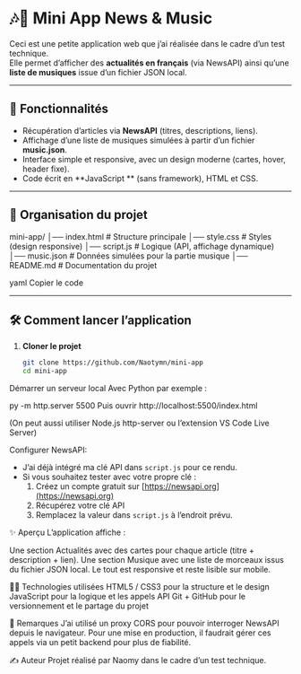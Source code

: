 # 🎶📰 Mini App News & Music

Ceci est une petite application web que j’ai réalisée dans le cadre d’un test technique.  
Elle permet d’afficher des **actualités en français** (via NewsAPI) ainsi qu’une **liste de musiques** issue d’un fichier JSON local.  

---

## 🚀 Fonctionnalités
- Récupération d’articles via **NewsAPI** (titres, descriptions, liens).  
- Affichage d’une liste de musiques simulées à partir d’un fichier **music.json**.  
- Interface simple et responsive, avec un design moderne (cartes, hover, header fixe).  
- Code écrit en **JavaScript ** (sans framework), HTML et CSS.  

---

## 📂 Organisation du projet
mini-app/
│── index.html # Structure principale
│── style.css # Styles (design responsive)
│── script.js # Logique (API, affichage dynamique)
│── music.json # Données simulées pour la partie musique
│── README.md # Documentation du projet

yaml
Copier le code

---

## 🛠️ Comment lancer l’application

1. **Cloner le projet**  
   ```bash
   git clone https://github.com/Naotymn/mini-app
   cd mini-app
Démarrer un serveur local
Avec Python par exemple :


py -m http.server 5500
Puis ouvrir http://localhost:5500/index.html

(On peut aussi utiliser Node.js http-server ou l’extension VS Code Live Server)

Configurer NewsAPI:
- J’ai déjà intégré ma clé API dans `script.js` pour ce rendu.  
- Si vous souhaitez tester avec votre propre clé :  
  1. Créez un compte gratuit sur [https://newsapi.org](https://newsapi.org)  
  2. Récupérez votre clé API  
  3. Remplacez la valeur dans `script.js` à l’endroit prévu.

✨ Aperçu
L’application affiche :

Une section Actualités avec des cartes pour chaque article (titre + description + lien).
Une section Musique avec une liste de morceaux issus du fichier JSON local.
Le tout est responsive et reste lisible sur mobile.

👩‍💻 Technologies utilisées
HTML5 / CSS3 pour la structure et le design
JavaScript pour la logique et les appels API
Git + GitHub pour le versionnement et le partage du projet

📌 Remarques
J’ai utilisé un proxy CORS pour pouvoir interroger NewsAPI depuis le navigateur.
Pour une mise en production, il faudrait gérer ces appels via un petit backend pour plus de fiabilité.

✍️ Auteur
Projet réalisé par Naomy dans le cadre d’un test technique.
